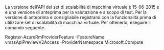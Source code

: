 La versione dell'API dei set di scalabilità di macchina virtuale è 15-06-2015 e è una versione di anteprima per la valutazione e a scopo di test. Per la versione di anteprima è consigliabile registrarsi con la funzionalità prima di utilizzare set di scalabilità di macchina virtuale. Per ottenerlo, eseguire il comando seguente.

  Register-AzureRmProviderFeature -FeatureName vmssApiPreviewV2Access -ProviderNamespace Microsoft.Compute

<!---HONumber=AcomDC_1203_2015-->